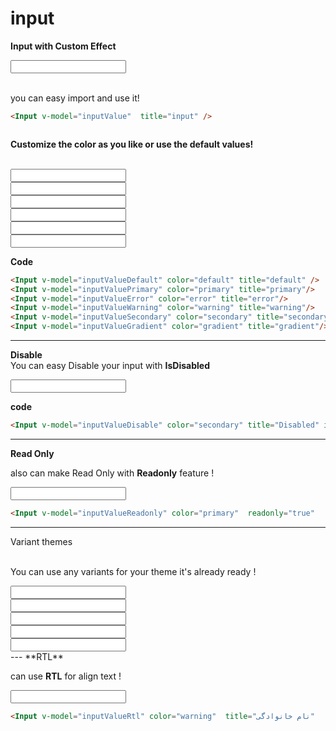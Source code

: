 
# input
<script >
import {ref} from 'vue'
const inputValue = ref('');
const inputValuedefault = ref('');
const inputValuePrimary = ref('');
const inputValueError = ref('');
const inputValueWarning = ref('');
const inputValueSecondary = ref('');
const inputValueGradient = ref('');
const inputValueDisable = ref('');
const inputValueReadonly = ref('');
const inputValueRtl = ref('');

</script>

**Input with Custom Effect**
<div class="border-[1px] border-gray-300 p-6 rounded-lg shadow-inner bg-white flex justify-center items-center">
<Input v-model="inputValue"  title="input" />
</div>
<Br/>

you can easy import and use it!

```md
<Input v-model="inputValue"  title="input" />



```

**Customize the color as you like or use the default values!**

<Br/>

<div class="grid grid-cols-2 gap-4">
    <div class="border-[1px] border-gray-300 p-4 rounded-lg shadow-inner bg-white flex justify-center items-center">
        <Input v-model="inputValueDefault" color="default" title="default" />
    </div>
    <div class="border-[1px] border-gray-300 p-4 rounded-lg shadow-inner bg-white flex justify-center items-center">
        <Input v-model="inputValuePrimary" color="primary" title="primary"/>
    </div>
    <div class="border-[1px] border-gray-300 p-4 rounded-lg shadow-inner bg-white flex justify-center items-center">
        <Input v-model="inputValueError" color="error" title="error"/> 
    </div>
    <div class="border-[1px] border-gray-300 p-4 rounded-lg shadow-inner bg-white flex justify-center items-center">
        <Input v-model="inputValueWarning" color="warning" title="warning"/>
    </div>
    <div class="border-[1px] border-gray-300 p-4 rounded-lg shadow-inner bg-white flex justify-center items-center">
        <Input v-model="inputValueSecondary" color="secondary" title="secondary"/>
    </div>
    <div class="border-[1px] border-gray-300 p-4 rounded-lg shadow-inner bg-white flex justify-center items-center">
        <Input v-model="inputValueGradient" color="gradient" title="gradient"/>
    </div>
     
</div>


**Code** 

```md
<Input v-model="inputValueDefault" color="default" title="default" />
<Input v-model="inputValuePrimary" color="primary" title="primary"/>
<Input v-model="inputValueError" color="error" title="error"/> 
<Input v-model="inputValueWarning" color="warning" title="warning"/>
<Input v-model="inputValueSecondary" color="secondary" title="secondary"/>
<Input v-model="inputValueGradient" color="gradient" title="gradient"/>
```

----

**Disable**
<br/>
 You can easy Disable your input  with  **IsDisabled**


<div class="border-[1px] border-gray-300 p-6 rounded-lg shadow-inner bg-white flex justify-center items-center">

<Input v-model="inputValueDisable" color="secondary" title="Disabled" isDisabled/>

</div>

**code**
```md
<Input v-model="inputValueDisable" color="secondary" title="Disabled" isDisabled/>
```
---
**Read Only**
<br/>

also can make Read Only with  **Readonly** feature ! 

<div class="border-[1px] border-gray-300 p-6 rounded-lg shadow-inner bg-white flex justify-center items-center">
<Input v-model="inputValueReadonly" color="primary"  readonly="true"   title="ReadOnly Activated"  /> 

</div>

```md
<Input v-model="inputValueReadonly" color="primary"  readonly="true"   title="ReadOnly Activated"  /> 


```
----
Variant themes
<br/>
<br/>

You can use any variants for your theme it's already ready !

<div class="   p-6 rounded-lg shadow-inner  flex justify-center items-center">
<div class="flex w-full flex-col col-span-1 gap-4">
    <div class="   p-4 rounded-lg shadow-inner  flex justify-center items-center">

<Input variant="faded" title="faded"/>
</div>
    <div class="   p-4 rounded-lg shadow-inner  flex justify-center items-center">

<Input variant="bordered" title="bordered" />
</div>
    <div class="   p-4 rounded-lg shadow-inner  flex justify-center items-center">

<Input variant="default" title="default" />
</div>
    <div class="   p-4 rounded-lg shadow-inner  flex justify-center items-center">

<Input variant="underline" title="Name"  rtl/>
</div>
    <div class="   p-4 rounded-lg shadow-inner  flex justify-center items-center ">

<Input variant="flat" title="flat"/>
</div>
 
</div>
</div>
---
**RTL**
<br/>

 can use **RTL** for align text ! 

<div class="border-[1px] border-gray-300 p-6 rounded-lg shadow-inner bg-white flex justify-center items-center">
<Input v-model="inputValueRtl" color="warning"  title="نام خانوادگی"   rtl /> 

</div>

```md
<Input v-model="inputValueRtl" color="warning"  title="نام خانوادگی"   rtl /> 


```